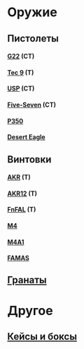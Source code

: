 # Оружие


## Пистолеты


#### [G22](http://127.0.0.1:8000/ids/weapons/pistols/G22) (CT)

#### [Tec 9](http://127.0.0.1:8000/ids/weapons/pistols/Tec9) (T)

#### [USP](http://127.0.0.1:8000/ids/weapons/pistols/USP) (CT)

#### [Five-Seven](http://127.0.0.1:8000/ids/weapons/pistols/FS) (CT)

#### [P350](http://127.0.0.1:8000/ids/weapons/pistols/P350)

#### [Desert Eagle](http://127.0.0.1:8000/ids/weapons/pistols/Deagle)



## Винтовки


#### [AKR](http://127.0.0.1:8000/ids/weapons/rifles/AKR) (T)

#### [AKR12](http://127.0.0.1:8000/ids/weapons/rifles/AKR12) (T)

#### [FnFAL](http://127.0.0.1:8000/ids/weapons/rifles/FnFAL) (T)

#### [M4](http://127.0.0.1:8000/ids/weapons/rifles/M4)

#### [M4A1](http://127.0.0.1:8000/ids/weapons/rifles/M4A1)

#### [FAMAS](http://127.0.0.1:8000/ids/weapons/rifles/Famas)

## [Гранаты](http://127.0.0.1:8000/ids/weapons/grenades)




# Другое

## [Кейсы и боксы](http://127.0.0.1:8000/ids/cases_boxes)